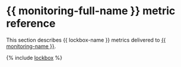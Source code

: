 # {{ monitoring-full-name }} metric reference

This section describes {{ lockbox-name }} metrics delivered to [{{ monitoring-name }}](../monitoring/).

{% include [lockbox](../_includes/monitoring/metrics-ref/lockbox.md) %}